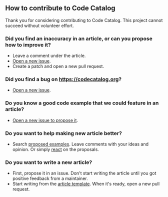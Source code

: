 ## How to contribute to Code Catalog

Thank you for considering contributing to Code Catalog. This project cannot succeed without volunteer effort.

### Did you find an inaccuracy in an article, or can you propose how to improve it?

* Leave a comment under the article.
* [Open a new issue](https://github.com/ainzzorl/goodcode/issues/new?assignees=&labels=article+improvement&template=article-improvement.md&title=).
* Create a patch and open a new pull request.

### Did you find a bug on https://codecatalog.org?

* [Open a new issue](https://github.com/ainzzorl/goodcode/issues/new?assignees=&labels=bug&template=bug.md&title=).

### Do you know a good code example that we could feature in an article?

* [Open a new issue to propose it](https://github.com/ainzzorl/goodcode/issues/new?assignees=&labels=new+example&template=new-example-proposal.md&title=%5BNEW+EXAMPLE%5D+PROJECT+-+TITLE).

### Do you want to help making new article better?

* Search [proposed examples](https://github.com/ainzzorl/goodcode/issues?q=is%3Aissue+is%3Aopen+label%3A%22new+example%22). Leave comments with your ideas and opinion. Or simply [react](https://github.blog/2016-03-10-add-reactions-to-pull-requests-issues-and-comments/) on the proposals.

### Do you want to write a new article?

* First, propose it in an issue. Don't start writing the article until you got positive feedback from a maintainer.
* Start writing from the [article template](./ARTICLE_TEMPLATE.md). When it's ready, open a new pull request.
